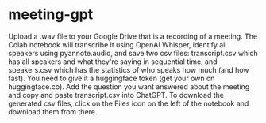# meeting-gpt
Upload a .wav file to your Google Drive that is a recording of a meeting. The Colab notebook will transcribe it using OpenAI Whisper, identify all speakers using pyannote.audio, and save two csv files: transcript.csv which has all speakers and what they're saying in sequential time, and speakers.csv which has the statistics of who speaks how much (and how fast). You need to give it a huggingface token (get your own on huggingface.co). Add the question you want answered about the meeting and copy and paste transcript.csv into ChatGPT.
To download the generated csv files, click on the Files icon on the left of the notebook and download them from there.

